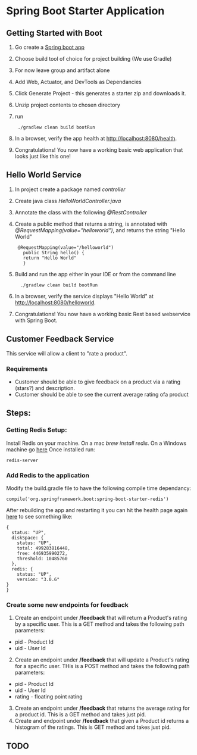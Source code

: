 # Spring Boot Starter Application

## Getting Started with Boot

1. Go create a [Spring boot app](http://start.spring.io)
2. Choose build tool of choice for project building (We use Gradle)
3. For now leave group and artifact alone
4. Add Web, Actuator, and DevTools as Dependancies
5. Click Generate Project - this generates a starter zip and downloads it.
6. Unzip project contents to chosen directory
7. run

        ./gradlew clean build bootRun

8. In a browser,  verify the app health at [http://localhost:8080/health](http://localhost:8080/health).
9. Congratulations! You now have a working basic web application that looks just like this one!

## Hello World Service

1. In project create a package named *controller*
2. Create java class *HelloWorldController.java*
3. Annotate the class with the following *@RestController*
4. Create a public method that returns a string, is annotated with *@RequestMapping(value="helloworld")*, and returns the string "Hello World"

        @RequestMapping(value="/helloworld")
          public String hello() {
          return "Hello World"
          }

5. Build and run the app either in your IDE or from the command line

         ./gradlew clean build bootRun

6. In a browser,  verify the service displays "Hello World" at [http://localhost:8080/helloworld](http://localhost:8080/helloworld).
7. Congratulations!  You now have a working basic Rest based webservice with Spring Boot.

## Customer Feedback Service

This service will allow a client to "rate a product".

### Requirements

* Customer should be able to give feedback on a product via a rating (stars?) and description.
* Customer should be able to see the current average rating ofa product

## Steps:

### Getting Redis Setup:

Install Redis on your machine.
On a mac *brew install redis*.
On a Windows machine go [here](https://github.com/MSOpenTech/redis/releases)
Once installed run:

    redis-server

### Add Redis to the application
Modify the build.gradle file to have the following compile time dependancy:

    compile('org.springframework.boot:spring-boot-starter-redis')

After rebuilding the app and restarting it you can hit the health page again [here](http://localhost:8080/health) to see something like:


    {
      status: "UP",
      diskSpace: {
        status: "UP",
        total: 499283816448,
        free: 446935990272,
        threshold: 10485760
      },
      redis: {
        status: "UP",
        version: "3.0.6"
    }
    }

### Create some new endpoints for feedback

1. Create an endpoint under **/feedback** that will return a Product's rating by a specific user.
This is a GET method and takes the following path parameters:

  * pid - Product Id
  * uid - User Id

2. Create an endpoint under **/feedback** that will update a Product's rating for a specific user.
THis is a POST method and takes the following path parameters:

  * pid - Product Id
  * uid - User Id
  * rating - floating point rating

3. Create an endpoint under **/feedback** that returns the average rating for a product id.  This is a GET method and takes just pid.
4. Create and endpoint under **/feedback** that given a Product id returns a histogram of the ratings. This is  GET method and takes just pid.

## TODO
